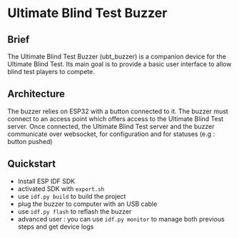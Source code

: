 # Ultimate Blind Test Buzzer

## Brief
The Ultimate Blind Test Buzzer (ubt_buzzer) is a companion device for the Ultimate Blind Test. Its main goal
is to provide a basic user interface to allow blind test players to compete.

## Architecture
The buzzer relies on ESP32 with a button connected to it. The buzzer must connect to an access point which offers access to the Ultimate Blind Test server. Once connected, the Ultimate Blind Test server and the buzzer communicate over websocket, for configuration and for statuses (e.g : button pushed)

## Quickstart
* Install ESP IDF SDK
* activated SDK with `export.sh`
* use `idf.py build` to build the project
* plug the buzzer to computer with an USB cable
* use `idf.py flash` to reflash the buzzer
* advanced user : you can use `idf.py monitor` to manage both previous steps and get device logs